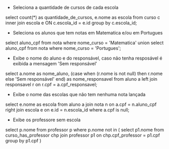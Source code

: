* Seleciona a quantidade de cursos de cada escola

select count(*) as quantidade_de_cursos, e.nome as escola
from curso c 
inner join escola e ON c.escola_id = e.id
group by c.escola_id;


* Seleciona os alunos que tem notas em Matematica e/ou em Portugues

select aluno_cpf from nota where nome_curso = 'Matematica' union select aluno_cpf from nota where nome_curso = 'Portugues';

* Exibe o nome do aluno e do responsável, caso não tenha resposável é exibida a mensagem 'Sem responsável'

select a.nome as nome_aluno,
(case when (r.nome is not null) then r.nome else 'Sem responsável' end) as nome_responsavel
from aluno a left join responsavel r on r.cpf = a.cpf_responsavel;

* Exibe o nome das escolas que não tem nenhuma nota lançada

select  e.nome as escola
from aluno a
join nota n on a.cpf = n.aluno_cpf 
right join escola e on e.id = n.escola_id
where a.cpf is null;

* Exibe os professore sem escola

select p.nome from professor p where p.nome not in (
select p1.nome from curso_has_professor chp
join professor p1 on chp.cpf_professor = p1.cpf group by p1.cpf 
)
